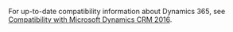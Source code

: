 For up-to-date compatibility information about Dynamics 365, see [Compatibility with Microsoft Dynamics CRM 2016](https://support.microsoft.com/kb/3124955).